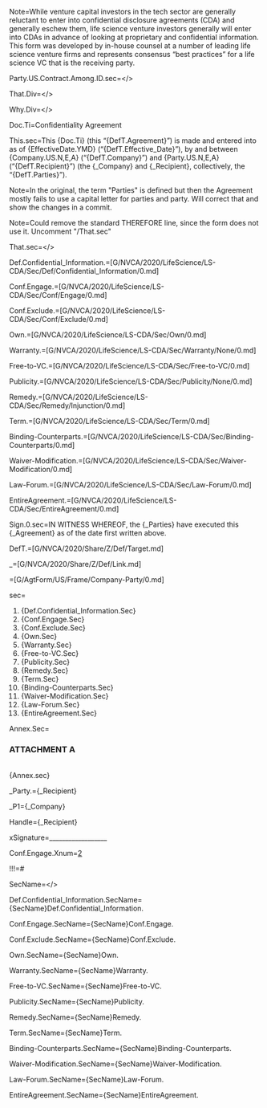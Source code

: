 Note=While venture capital investors in the tech sector are generally reluctant to enter into confidential disclosure agreements (CDA) and generally eschew them, life science venture investors generally will enter into CDAs in advance of looking at proprietary and confidential information.  This form was developed by in-house counsel at a number of leading life science venture firms and represents consensus “best practices” for a life science VC that is the receiving party.

Party.US.Contract.Among.ID.sec=</>

That.Div=</>

Why.Div=</>

Doc.Ti=Confidentiality Agreement

This.sec=This {Doc.Ti} (this “{DefT.Agreement}”) is made and entered into as of {EffectiveDate.YMD} (“{DefT.Effective_Date}”), by and between {Company.US.N,E,A} (“{DefT.Company}”) and {Party.US.N,E,A} (“{DefT.Recipient}”) (the {_Company} and {_Recipient}, collectively, the “{DefT.Parties}”).

Note=In the original, the term "Parties" is defined but then the Agreement mostly fails to use a capital letter for parties and party.  Will correct that and show the changes in a commit.

Note=Could remove the standard THEREFORE line, since the form does not use it. Uncomment "/That.sec"

That.sec=</>

Def.Confidential_Information.=[G/NVCA/2020/LifeScience/LS-CDA/Sec/Def/Confidential_Information/0.md]

Conf.Engage.=[G/NVCA/2020/LifeScience/LS-CDA/Sec/Conf/Engage/0.md]

Conf.Exclude.=[G/NVCA/2020/LifeScience/LS-CDA/Sec/Conf/Exclude/0.md]

Own.=[G/NVCA/2020/LifeScience/LS-CDA/Sec/Own/0.md]

Warranty.=[G/NVCA/2020/LifeScience/LS-CDA/Sec/Warranty/None/0.md]

Free-to-VC.=[G/NVCA/2020/LifeScience/LS-CDA/Sec/Free-to-VC/0.md]

Publicity.=[G/NVCA/2020/LifeScience/LS-CDA/Sec/Publicity/None/0.md]

Remedy.=[G/NVCA/2020/LifeScience/LS-CDA/Sec/Remedy/Injunction/0.md]

Term.=[G/NVCA/2020/LifeScience/LS-CDA/Sec/Term/0.md]

Binding-Counterparts.=[G/NVCA/2020/LifeScience/LS-CDA/Sec/Binding-Counterparts/0.md]

Waiver-Modification.=[G/NVCA/2020/LifeScience/LS-CDA/Sec/Waiver-Modification/0.md]

Law-Forum.=[G/NVCA/2020/LifeScience/LS-CDA/Sec/Law-Forum/0.md]

EntireAgreement.=[G/NVCA/2020/LifeScience/LS-CDA/Sec/EntireAgreement/0.md]
 
Sign.0.sec=IN WITNESS WHEREOF, the {_Parties} have executed this {_Agreement} as of the date first written above.

DefT.=[G/NVCA/2020/Share/Z/Def/Target.md]

_=[G/NVCA/2020/Share/Z/Def/Link.md]

=[G/AgtForm/US/Frame/Company-Party/0.md]

sec=<ol><li>{Def.Confidential_Information.Sec}<li>{Conf.Engage.Sec}<li>{Conf.Exclude.Sec}<li>{Own.Sec}<li>{Warranty.Sec}<li>{Free-to-VC.Sec}<li>{Publicity.Sec}<li>{Remedy.Sec}<li>{Term.Sec}<li>{Binding-Counterparts.Sec}<li>{Waiver-Modification.Sec}<li>{Law-Forum.Sec}<li>{EntireAgreement.Sec}</ol>

Annex.Sec=<h3>ATTACHMENT A</h3><br>{Annex.sec}

_Party.={_Recipient}

_P1={_Company}

Handle={_Recipient}

xSignature=__________________


Conf.Engage.Xnum=<a class='xref' href='{!!!}Conf.Engage.Sec'>2</a>

!!!=#

SecName=</>

Def.Confidential_Information.SecName={SecName}Def.Confidential_Information.

Conf.Engage.SecName={SecName}Conf.Engage.

Conf.Exclude.SecName={SecName}Conf.Exclude.

Own.SecName={SecName}Own.

Warranty.SecName={SecName}Warranty.

Free-to-VC.SecName={SecName}Free-to-VC.

Publicity.SecName={SecName}Publicity.

Remedy.SecName={SecName}Remedy.

Term.SecName={SecName}Term.

Binding-Counterparts.SecName={SecName}Binding-Counterparts.

Waiver-Modification.SecName={SecName}Waiver-Modification.

Law-Forum.SecName={SecName}Law-Forum.

EntireAgreement.SecName={SecName}EntireAgreement.
